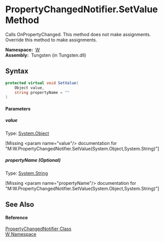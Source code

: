 PropertyChangedNotifier.SetValue Method
=======================================
  
Calls OnPropertyChanged. This method does not make assignments. Override this method to make assignments.


  **Namespace:**  [W][1]  
  **Assembly:**  Tungsten (in Tungsten.dll)

Syntax
------

```csharp
protected virtual void SetValue(
	Object value,
	string propertyName = ""
)
```

#### Parameters

##### *value*
Type: [System.Object][2]  

[Missing &lt;param name="value"/> documentation for "M:W.PropertyChangedNotifier.SetValue(System.Object,System.String)"]


##### *propertyName* (Optional)
Type: [System.String][3]  

[Missing &lt;param name="propertyName"/> documentation for "M:W.PropertyChangedNotifier.SetValue(System.Object,System.String)"]



See Also
--------

#### Reference
[PropertyChangedNotifier Class][4]  
[W Namespace][1]  

[1]: ../README.md
[2]: http://msdn.microsoft.com/en-us/library/e5kfa45b
[3]: http://msdn.microsoft.com/en-us/library/s1wwdcbf
[4]: README.md
[5]: ../../_icons/Help.png